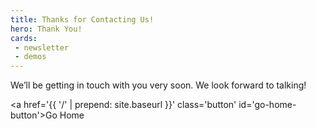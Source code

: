 ```yaml
---
title: Thanks for Contacting Us!
hero: Thank You!
cards:
 - newsletter
 - demos
---
```

<script>
  fbq('track', 'ViewContent');
</script>


We’ll be getting in touch with you very soon. We look forward to talking!

<a href='{{ '/' | prepend: site.baseurl }}' class='button' id='go-home-button'>Go Home</a>
